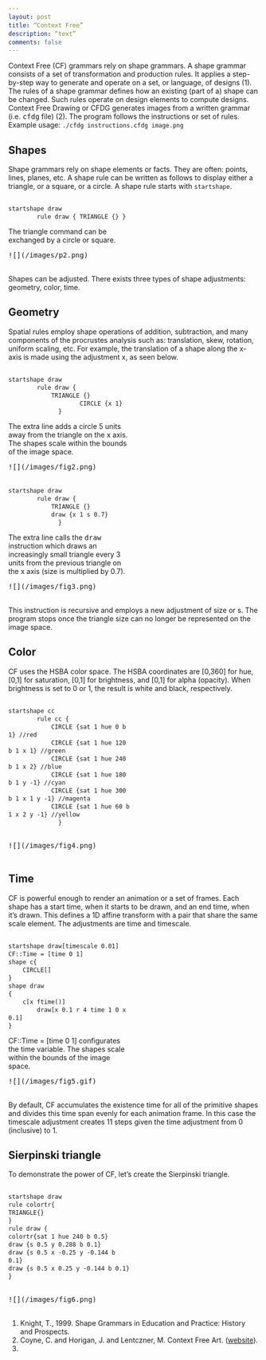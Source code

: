 ```yaml
---
layout: post
title: “Context Free”
description: “text”
comments: false
---
```


Context Free (CF) grammars rely on shape grammars. A shape grammar consists of a set of transformation and production rules. It applies a step-by-step way to generate and operate on a set, or language, of designs (1). The rules of a shape grammar defines how an existing (part of a) shape can be changed. Such rules operate on design elements to compute designs. Context Free Drawing or CFDG generates images from a written grammar (i.e. <tt>cfdg</tt> file) (2). The program follows the instructions or set of rules. 
Example usage: ```./cfdg instructions.cfdg image.png```


## Shapes
Shape grammars rely on shape elements or facts. They are often: points, lines, planes, etc. A shape rule can be written as follows to display either a triangle, or a square, or a circle. A shape rule starts with ```startshape```.

<div style="-webkit-column-count: 2; -moz-column-count: 2; column-count: 2; -webkit-column-rule: 1px dotted #e0e0e0; -moz-column-rule: 1px dotted #e0e0e0; column-rule: 1px dotted #e0e0e0;">
    <div style="display: inline-block;">
        <pre><code class="language-c">startshape draw
        rule draw { TRIANGLE {} }</code></pre>  
The triangle command can be exchanged by a circle or square.
    </div>
    <div style="display: inline-block;">
        <pre>![](/images/p2.png)</pre>
    </div>
</div>

Shapes can be adjusted. There exists three types of shape adjustments: geometry, color, time.


## Geometry
Spatial rules employ shape operations of addition, subtraction, and many components of the procrustes analysis such as: translation, skew, rotation, uniform scaling, etc. For example, the translation of a shape along the x-axis is made using the adjustment x, as seen below.
 
<div style="-webkit-column-count: 2; -moz-column-count: 2; column-count: 2; -webkit-column-rule: 1px dotted #e0e0e0; -moz-column-rule: 1px dotted #e0e0e0; column-rule: 1px dotted #e0e0e0;">
    <div style="display: inline-block;">
        <pre><code class="language-c">startshape draw
        rule draw {
	        TRIANGLE {}    
					CIRCLE {x 1}
			  }</code></pre>  
The extra line adds a circle 5 units away from the triangle on the x axis. The shapes scale within the bounds of the image space.
    </div>
    <div style="display: inline-block;">
        <pre>![](/images/fig2.png)</pre>
    </div>
</div>


<div style="-webkit-column-count: 2; -moz-column-count: 2; column-count: 2; -webkit-column-rule: 1px dotted #e0e0e0; -moz-column-rule: 1px dotted #e0e0e0; column-rule: 1px dotted #e0e0e0;">
    <div style="display: inline-block;">
        <pre><code class="language-c">startshape draw
        rule draw {
	        TRIANGLE {}  
	        draw {x 1 s 0.7}
			  }</code></pre>
The extra line calls the <tt>draw</tt> instruction which draws an increasingly small triangle every 3 units from the previous triangle on the x axis (size is multiplied by 0.7). 
		</div>
    <div style="display: inline-block;">
        <pre>![](/images/fig3.png)</pre>
    </div>
</div>

This instruction is recursive and employs a new adjustment of size or s. The program stops once the triangle size can no longer be represented on the image space.


## Color
CF uses the HSBA color space. The HSBA coordinates are [0,360] for hue, [0,1] for saturation, [0,1] for brightness, and [0,1] for alpha (opacity). When brightness is set to 0 or 1, the result is white and black, respectively. 

<div style="-webkit-column-count: 2; -moz-column-count: 2; column-count: 2; -webkit-column-rule: 1px dotted #e0e0e0; -moz-column-rule: 1px dotted #e0e0e0; column-rule: 1px dotted #e0e0e0;">
    <div style="display: inline-block;">
        <pre><code class="language-c">startshape cc
        rule cc {
	        CIRCLE {sat 1 hue 0 b 1} //red
	        CIRCLE {sat 1 hue 120 b 1 x 1} //green  
	        CIRCLE {sat 1 hue 240 b 1 x 2} //blue
	        CIRCLE {sat 1 hue 180 b 1 y -1} //cyan
	        CIRCLE {sat 1 hue 300 b 1 x 1 y -1} //magenta
	        CIRCLE {sat 1 hue 60 b 1 x 2 y -1} //yellow
			  }</code></pre>
		</div>
    <div style="display: inline-block;">
        <pre>![](/images/fig4.png)</pre>
    </div>
</div>

## Time
CF is powerful enough to render an animation or a set of frames. Each shape has a start time, when it starts to be drawn, and an end time, when it’s drawn. This defines a 1D affine transform with a pair that share the same scale element. The adjustments are time and timescale.

<div style="-webkit-column-count: 2; -moz-column-count: 2; column-count: 2; -webkit-column-rule: 1px dotted #e0e0e0; -moz-column-rule: 1px dotted #e0e0e0; column-rule: 1px dotted #e0e0e0;">
    <div style="display: inline-block;">
        <pre><code class="language-c">startshape draw[timescale 0.01]
CF::Time = [time 0 1] 
shape c{
	CIRCLE[]
}
shape draw
{
	c[x ftime()]
        draw[x 0.1 r 4 time 1 0 x 0.1]
}</code></pre>  
CF::Time = [time 0 1] configurates the time variable. The shapes scale within the bounds of the image space.
    </div>
    <div style="display: inline-block;">
        <pre>![](/images/fig5.gif)</pre>
    </div>
</div>
   
By default, CF accumulates the existence time for all of the primitive shapes and divides this time span evenly for each animation frame. In this case the timescale adjustment creates 11 steps given the time adjustment from 0 (inclusive) to 1.


## Sierpinski triangle
To demonstrate the power of CF, let’s create the Sierpinski triangle. 

<div style="-webkit-column-count: 2; -moz-column-count: 2; column-count: 2; -webkit-column-rule: 1px dotted #e0e0e0; -moz-column-rule: 1px dotted #e0e0e0; column-rule: 1px dotted #e0e0e0;">
    <div style="display: inline-block;">
        <pre><code class="language-c">startshape draw
rule colortr{
TRIANGLE{}
}
rule draw {
colortr{sat 1 hue 240 b 0.5}
draw {s 0.5 y 0.288 b 0.1}
draw {s 0.5 x -0.25 y -0.144 b 0.1}
draw {s 0.5 x 0.25 y -0.144 b 0.1}
}</code></pre>
		</div>
    <div style="display: inline-block;">
        <pre>![](/images/fig6.png)</pre>
    </div>
</div>



1. Knight, T., 1999. Shape Grammars in Education and Practice: History and Prospects.
2. Coyne, C. and Horigan, J. and Lentczner, M. Context Free Art. ([website](https://www.contextfreeart.org/)).
3. 